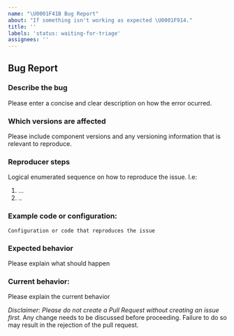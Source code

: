 ```yaml
---
name: "\U0001F41B Bug Report"
about: "If something isn't working as expected \U0001F914."
title: ''
labels: 'status: waiting-for-triage'
assignees: ''
---
```


## Bug Report

### Describe the bug

Please enter a concise and clear description on how the error ocurred.

### Which versions are affected 

Please include component versions and any versioning information that is relevant
to reproduce. 

### Reproducer steps

Logical enumerated sequence on how to reproduce the issue. I.e:

1. ...
2. ..

### Example code or configuration:

```
Configuration or code that reproduces the issue
```

### Expected behavior

Please explain what should happen

### Current behavior:

Please explain the current behavior

*Disclaimer: Please do not create a Pull Request without creating an issue first.*
Any change needs to be discussed before proceeding. Failure to do so may result in the rejection of the pull request.
